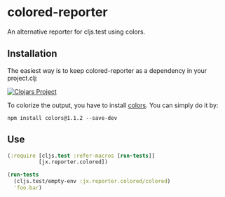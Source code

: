 # colored-reporter

An alternative reporter for cljs.test using colors.

## Installation

The easiest way is to keep colored-reporter as a dependency in your project.clj:

[![Clojars Project](http://clojars.org/colored-reporter/latest-version.svg)](http://clojars.org/colored-reporter)

To colorize the output, you have to install [colors](https://www.npmjs.com/package/colors). You can simply do it by:

```
npm install colors@1.1.2 --save-dev
```

## Use

```clojure
(:require [cljs.test :refer-macros [run-tests]]
          [jx.reporter.colored])

(run-tests
  (cljs.test/empty-env :jx.reporter.colored/colored)
  'foo.bar)
```
